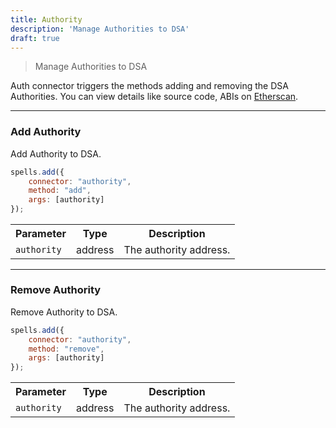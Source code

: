 ```yaml
---
title: Authority
description: 'Manage Authorities to DSA'
draft: true
---
```

> Manage Authorities to DSA

Auth connector triggers the methods adding and removing the DSA Authorities. You can view details like source code, ABIs on [Etherscan](https://etherscan.io/address/0xB3242e09C8E5cE6E14296b3d3AbC4C6965F49b98#code).

---

### Add Authority

Add Authority to DSA.

```javascript
spells.add({
    connector: "authority",
    method: "add",
    args: [authority]
});
```

<table class="table">
  <tr>
    <th>Parameter</th>
    <th>Type</th> 
    <th>Description</th>
  </tr>
  <tr>
    <td><code>authority</code></td>
    <td>address</td>
    <td>The authority address.</td>
  <tr>
</table>

---

### Remove Authority

Remove Authority to DSA.

```javascript
spells.add({
    connector: "authority",
    method: "remove",
    args: [authority]
});
```

<table class="table">
  <tr>
    <th>Parameter</th>
    <th>Type</th> 
    <th>Description</th>
  </tr>
  <tr>
    <td><code>authority</code></td>
    <td>address</td>
    <td>The authority address.</td>
  <tr>
</table>
